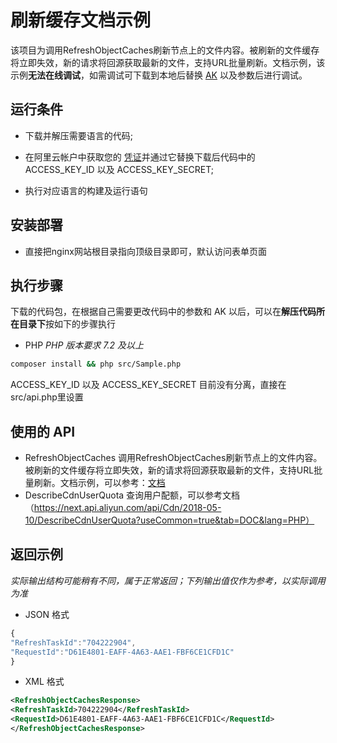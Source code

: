 # 刷新缓存文档示例

该项目为调用RefreshObjectCaches刷新节点上的文件内容。被刷新的文件缓存将立即失效，新的请求将回源获取最新的文件，支持URL批量刷新。文档示例，该示例**无法在线调试**，如需调试可下载到本地后替换 [AK](https://usercenter.console.aliyun.com/#/manage/ak) 以及参数后进行调试。

## 运行条件

- 下载并解压需要语言的代码;

- 在阿里云帐户中获取您的 [凭证](https://usercenter.console.aliyun.com/#/manage/ak)并通过它替换下载后代码中的 ACCESS_KEY_ID 以及 ACCESS_KEY_SECRET;

- 执行对应语言的构建及运行语句

## 安装部署

- 直接把nginx网站根目录指向顶级目录即可，默认访问表单页面

## 执行步骤
下载的代码包，在根据自己需要更改代码中的参数和 AK 以后，可以在**解压代码所在目录下**按如下的步骤执行



- PHP
*PHP 版本要求 7.2 及以上*
```sh
composer install && php src/Sample.php
```
ACCESS_KEY_ID 以及 ACCESS_KEY_SECRET 目前没有分离，直接在src/api.php里设置

## 使用的 API

-  RefreshObjectCaches 调用RefreshObjectCaches刷新节点上的文件内容。被刷新的文件缓存将立即失效，新的请求将回源获取最新的文件，支持URL批量刷新。文档示例，可以参考：[文档](https://next.api.aliyun.com/document/Cdn/2018-05-10/RefreshObjectCaches)
- DescribeCdnUserQuota 查询用户配额，可以参考文档（https://next.api.aliyun.com/api/Cdn/2018-05-10/DescribeCdnUserQuota?useCommon=true&tab=DOC&lang=PHP）



## 返回示例

*实际输出结构可能稍有不同，属于正常返回；下列输出值仅作为参考，以实际调用为准*


- JSON 格式 
```js
{
"RefreshTaskId":"704222904",
"RequestId":"D61E4801-EAFF-4A63-AAE1-FBF6CE1CFD1C"
}
```
- XML 格式 
```xml
<RefreshObjectCachesResponse>
<RefreshTaskId>704222904</RefreshTaskId>
<RequestId>D61E4801-EAFF-4A63-AAE1-FBF6CE1CFD1C</RequestId>
</RefreshObjectCachesResponse>
```


